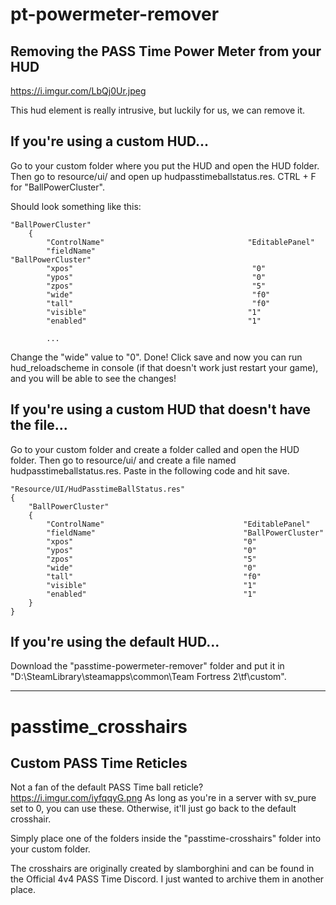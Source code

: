 # pt-powermeter-remover
## Removing the PASS Time Power Meter from your HUD

https://i.imgur.com/LbQj0Ur.jpeg

This hud element is really intrusive, but luckily for us, we can remove it.

## If you're using a custom HUD...

Go to your custom folder where you put the HUD and open the HUD folder. Then go to resource/ui/ and open up hudpasstimeballstatus.res. CTRL + F for "BallPowerCluster".

Should look something like this:
```
"BallPowerCluster"
    {
        "ControlName"                                "EditablePanel"
        "fieldName"                                    "BallPowerCluster"
        "xpos"                                        "0"
        "ypos"                                        "0"
        "zpos"                                        "5"
        "wide"                                        "f0"
        "tall"                                        "f0"
        "visible"                                    "1"
        "enabled"                                    "1"

        ...
```
Change the "wide" value to "0".
Done! Click save and now you can run hud_reloadscheme in console (if that doesn't work just restart your game), and you will be able to see the changes!

## If you're using a custom HUD that doesn't have the file...

Go to your custom folder and create a folder called and open the HUD folder. Then go to resource/ui/ and create a file named hudpasstimeballstatus.res. Paste in the following code and hit save.

```
"Resource/UI/HudPasstimeBallStatus.res"
{
	"BallPowerCluster"
	{
		"ControlName"								"EditablePanel"
		"fieldName"									"BallPowerCluster"
		"xpos"										"0"
		"ypos"										"0"
		"zpos"										"5"
		"wide"										"0"
		"tall"										"f0"
		"visible"									"1"
		"enabled"									"1"
	}
}
```

## If you're using the default HUD...

Download the "passtime-powermeter-remover" folder and put it in "D:\SteamLibrary\steamapps\common\Team Fortress 2\tf\custom".

---

# passtime_crosshairs
## Custom PASS Time Reticles

Not a fan of the default PASS Time ball reticle?
https://i.imgur.com/iyfqqyG.png
As long as you're in a server with sv_pure set to 0, you can use these. Otherwise, it'll just go back to the default crosshair.

Simply place one of the folders inside the "passtime-crosshairs" folder into your custom folder.

The crosshairs are originally created by slamborghini and can be found in the Official 4v4 PASS Time Discord. I just wanted to archive them in another place.